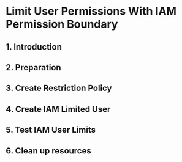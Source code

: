 # Limit User Permissions With IAM Permission Boundary

## 1. Introduction

## 2. Preparation

## 3. Create Restriction Policy

## 4. Create IAM Limited User

## 5. Test IAM User Limits

## 6. Clean up resources
